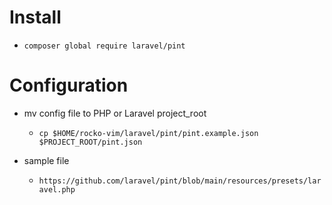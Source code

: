 # Install

* `composer global require laravel/pint`

# Configuration

* mv config file to PHP or Laravel project_root
  * `cp $HOME/rocko-vim/laravel/pint/pint.example.json $PROJECT_ROOT/pint.json`

* sample file
  * `https://github.com/laravel/pint/blob/main/resources/presets/laravel.php`
